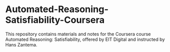 # Automated-Reasoning-Satisfiability-Coursera

This repository contains materials and notes for the Coursera course Automated Reasoning: Satisfiability, offered by EIT Digital and instructed by Hans Zantema.
